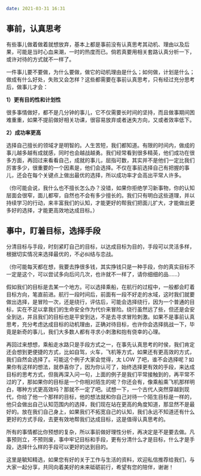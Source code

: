 ```yaml
date: 2021-03-31 16:31
```

## 事前，认真思考

有些事儿做着做着就想放弃，基本上都是事前没有认真思考其动机、理由以及后果，可能是当时心血来潮，一时的热度而已。倘若真要用相关套路认真分析一下，或许对待的方式就不一样了。

一件事儿要不要做，为什么要做，做它的动机理由是什么；如何做，计划是什么；做成有什么好处，失败又会怎样？这些都需要在事前认真思考，只有经过充分思考后，做事儿才会：

**1）更有目的性和计划性**

很多事情做好，都不是几分钟的事儿，它不仅需要长时间的坚持，而且做事期间困难重重，如果不提前做好相关功课，很容易放弃或者迷失方向，又或者效率低下。

**2）成功率更高**

选择自己擅长的领域才是明智的。人生苦短，我们都知道。有限的时间内，做成的事儿越多越有成就感，同时也会越战越勇。我们经常看到很多精英，他们成功在很多方面，再回过来看看自己，成就的事儿，屈指可数，其实并不是他们一定比我们厉害多少，很重要的一个因素是，他们会选择。不仅在事前选择自己有把握的事儿，还会在每个关键点上做出最优的选择，所以成功率才会高出平常人许多。

（你可能会说，我什么也不擅长怎么办？没错，如果你拒绝学习新事物，你的认知层面会很窄，面儿都窄，自然也不会有多少擅长的。我们只有明白这些道理，并以持续学习的行动，来丰富我们的认知，才能更好的帮我们把面儿扩大，才能做出更多好的选择，才能更高效地达成目标。）

## 事中，盯着目标，选择手段

分清目标与手段，时刻紧盯自己的目标，以达成目标为目的，手段可以灵活多样，根据切实情况来选择最优的，不必纠结与恋战。

（你可能每天都在想，我要去挣很多钱，其实挣钱只是一种手段，你的真实目标不一定是这个，可以尝试多向后问几次，也许就不一样了，请你细细的品……）

假如我们的目标是去某一个地方。可以选择乘船，在航行的过程中，一般都会盯着目标方向，笔直前进。航行一段时间后，前面有一段不好走的水域，这时我们就要做出选择，是冒险一次，还是绕行，评估后，可能会选择绕行，因为一个普通的目标，实在不足以拿我们的生命安全作为代价来冒险。绕行虽然远了些，但还是会安全到达，并且我们的目标也是平安到达，不是去寻求冒险刺激。如果不是事前认真思考，充分考虑达成目标的动机理由，正确对待目标，也许你会选择挑战一下，毕竟是新奇的事儿，我们大多数人都有寻求小刺激和抱有侥幸的心理。

再回过来想想，乘船走水路只是手段方式之一，在事先认真思考的时侯，我们肯定还会想到更便捷的方式，比如自驾，火车，飞机等方式，如果还有更高效的方式，我们自然会选择了。可能这个例子大家会觉得，太 LOW 了吧，谁不会选择呢？如果你有这样的想法，就恭喜你了，因为你认可了，始终选择更有效的手段，来达成目标的思考方式，但我再深入问一句，上面的例子是我们平常接触到的，再平常不过的了，那如果你的目标是一个你相对陌生的呢？你还会有，像乘船乘飞机那样明白，哪种方式更高效吗？那就不一定了吧。试想一下，一个古代人突然穿越到现代，你给了他一个那样的目标，他的想法就和你自己对待一个陌生目标是一样的，他只会做出自己认知范围内的选择，我们现在站在更高的角度知道，那显然不是最好的。放在我们自己身上，如果我们不拓宽自己的认知，我们永远不知道还有什么更好的方式手段，去更有效地帮我们达成目标，这是值得认真思考的。

所有的事情都比你预想的复杂，所以事前做好理性分析，再决定是不是要去做。凡事预则立，不预则废，事中牢记目标和手段，更有分清什么才是目标，什么才是手段，选择什么样的手段可以更好的达到目的。

这里是毓知精选，如果您有好的关于工作与生活的资料，欢迎私信推荐给我们，与大家一起分享，共同向着美好的未来砥砺前行，希望有您的陪伴，谢谢！
